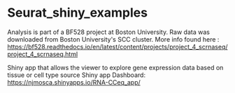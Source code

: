 # Seurat_shiny_examples

Analysis is part of a BF528 project at Boston University. Raw data was downloaded from Boston University's SCC cluster. More info found here : https://bf528.readthedocs.io/en/latest/content/projects/project_4_scrnaseq/project_4_scrnaseq.html


Shiny app that allows the viewer to explore gene expression data based on tissue or cell type source
Shiny app Dashboard: https://njmosca.shinyapps.io/RNA-CCeq_app/
